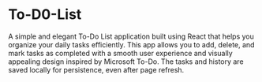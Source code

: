 # To-D0-List
A simple and elegant To-Do List application built using React that helps you organize your daily tasks efficiently. This app allows you to add, delete, and mark tasks as completed with a smooth user experience and visually appealing design inspired by Microsoft To-Do. The tasks and history are saved locally for persistence, even after page refresh.
